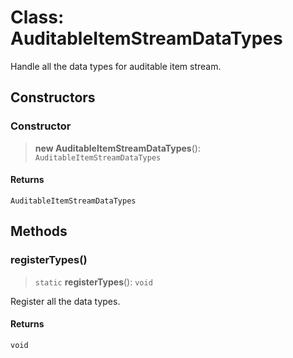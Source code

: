 # Class: AuditableItemStreamDataTypes

Handle all the data types for auditable item stream.

## Constructors

### Constructor

> **new AuditableItemStreamDataTypes**(): `AuditableItemStreamDataTypes`

#### Returns

`AuditableItemStreamDataTypes`

## Methods

### registerTypes()

> `static` **registerTypes**(): `void`

Register all the data types.

#### Returns

`void`
